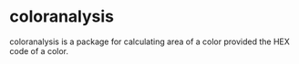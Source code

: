# coloranalysis
coloranalysis is a package for calculating area of a color provided the HEX code of a color.
